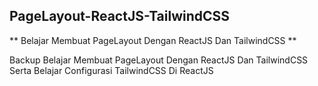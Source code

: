 ## PageLayout-ReactJS-TailwindCSS ##
** Belajar Membuat PageLayout Dengan ReactJS Dan TailwindCSS **

Backup Belajar Membuat PageLayout Dengan ReactJS Dan TailwindCSS Serta Belajar Configurasi TailwindCSS Di ReactJS
